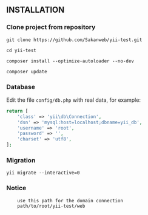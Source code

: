 INSTALLATION
------------

### Clone project from repository

~~~
git clone https://github.com/Sakanweb/yii-test.git
~~~

~~~
cd yii-test
~~~

~~~
composer install --optimize-autoloader --no-dev
~~~

~~~
composer update
~~~


### Database

Edit the file `config/db.php` with real data, for example:

```php
return [
    'class' => 'yii\db\Connection',
    'dsn' => 'mysql:host=localhost;dbname=yii_db',
    'username' => 'root',
    'password' => '',
    'charset' => 'utf8',
];
```
### Migration
~~~
yii migrate --interactive=0
~~~

### Notice
```
    use this path for the domain connection
    path/to/root/yii-test/web
```